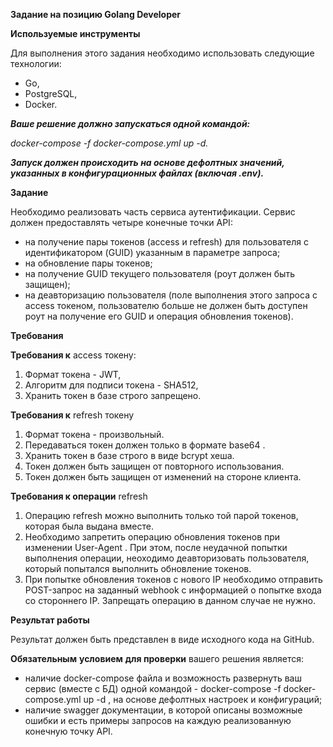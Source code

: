 **Задание на позицию Golang Developer**

**Используемые инструменты**

Для выполнения этого задания необходимо использовать следующие технологии:

- Go,
- PostgreSQL,
- Docker.

***Ваше решение должно запускаться одной командой:***

*docker-compose -f docker-compose.yml up -d.*

***Запуск должен происходить на основе дефолтных значений, указанных в конфигурационных файлах (включая .env).***

**Задание**

Необходимо реализовать часть сервиса аутентификации. Сервис должен предоставлять четыре конечные точки API:

- на получение пары токенов (access и refresh) для пользователя с идентификатором (GUID) указанным в параметре запроса;
- на обновление пары токенов;
- на получение GUID текущего пользователя (роут должен быть защищен);
- на деавторизацию пользователя (поле выполнения этого запроса с  access токеном, пользователю больше не должен быть доступен роут на получение его GUID и операция обновления токенов).

**Требования**

**Требования к**  access токену:

1. Формат токена - JWT,
1. Алгоритм для подписи токена - SHA512,
1. Хранить токен в базе строго запрещено.

**Требования к**  refresh токену

1. Формат токена - произвольный.
1. Передаваться токен должен только в формате  base64 .
1. Хранить токен в базе строго в виде  bcrypt хеша.
1. Токен должен быть защищен от повторного использования.
1. Токен должен быть защищен от изменений на стороне клиента.

**Требования к операции**  refresh

1. Операцию refresh можно выполнить только той парой токенов, которая была выдана вместе.
1. Необходимо запретить операцию обновления токенов при изменении  User-Agent . При этом, после неудачной попытки выполнения операции, неоходимо деавторизовать пользователя, который попытался выполнить обновление токенов.
1. При попытке обновления токенов с нового IP необходимо отправить POST-запрос на заданный  webhook с информацией о попытке входа со стороннего IP. Запрещать операцию в данном случае не нужно.

**Результат работы**

Результат должен быть представлен в виде исходного кода на GitHub.

**Обязательным** **условием** **для проверки** вашего решения является:

- наличие  docker-compose файла и возможность развернуть ваш сервис (вместе с БД) одной командой -  docker-compose -f docker- compose.yml up -d , на основе дефолтных настроек и конфигураций;
- наличие swagger документации, в которой описаны возможные ошибки и есть примеры запросов на каждую реализованную конечную точку API.